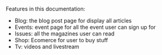 Features in this documentation: 
* Blog: the blog post page for display all articles
* Events: event page for all the event user can sign up for 
* Issues: all the magazines user can read
* Shop: Ecomerce for user to buy stuff 
* Tv: videos and livestream 